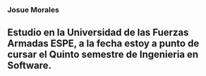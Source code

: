 ### Josue Morales
## Estudio en la Universidad de las Fuerzas Armadas ESPE, a la fecha estoy a punto de cursar el Quinto semestre de Ingenieria en Software.

<!--
**MrT-coder/MrT-coder** is a ✨ _special_ ✨ repository because its `README.md` (this file) appears on your GitHub profile.

Here are some ideas to get you started:

- 🔭 I’m currently working on ...
- 🌱 I’m currently learning ...
- 👯 I’m looking to collaborate on ...
- 🤔 I’m looking for help with ...
- 💬 Ask me about ...
- 📫 How to reach me: ...
- 😄 Pronouns: ...
- ⚡ Fun fact: ...
-->
